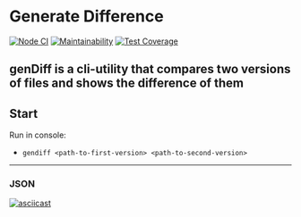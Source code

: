 # Generate Difference

[![Node CI](https://github.com/alexeybystrov/frontend-project-lvl2/workflows/Node%20CI/badge.svg)](https://github.com/alexeybystrov/frontend-project-lvl2/actions)
[![Maintainability](https://api.codeclimate.com/v1/badges/beaa2ea647904e4b7588/maintainability)](https://codeclimate.com/github/alexeybystrov/frontend-project-lvl2/maintainability)
[![Test Coverage](https://api.codeclimate.com/v1/badges/beaa2ea647904e4b7588/test_coverage)](https://codeclimate.com/github/alexeybystrov/frontend-project-lvl2/test_coverage)

## genDiff is a cli-utility that compares two versions of files and shows the difference of them

<!-- ## Setup

1. Download and install [Node.js](https://nodejs.org/) v13
2. Download [Brain games](https://github.com/alexeybystrov/frontend-project-lvl1/archive/master.zip) and unzip the archive to the destination folder
3. Open console and go to the folder with unarchived game ```cd <path_to_game>```
4. Run in console ```make install``` -->

## Start

Run in console:

* ```gendiff <path-to-first-version> <path-to-second-version>```

---

### JSON

[![asciicast](https://asciinema.org/a/321761.svg)](https://asciinema.org/a/321761)
